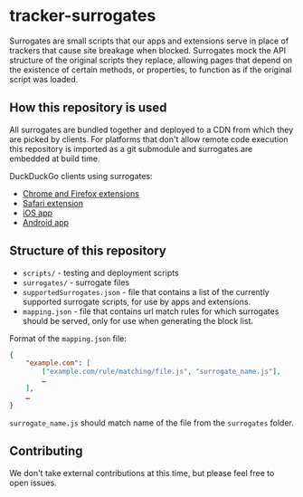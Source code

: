 # tracker-surrogates

Surrogates are small scripts that our apps and extensions serve in place of trackers that cause site breakage when blocked. Surrogates mock the API structure of the original scripts they replace, allowing pages that depend on the existence of certain methods, or properties, to function as if the original script was loaded.

## How this repository is used

All surrogates are bundled together and deployed to a CDN from which they are picked by clients.
For platforms that don't allow remote code execution this repository is imported as a git submodule and surrogates are embedded at build time.

DuckDuckGo clients using surrogates:
- [Chrome and Firefox extensions](https://github.com/duckduckgo/duckduckgo-privacy-extension)
- [Safari extension](https://github.com/duckduckgo/privacy-essentials-safari)
- [iOS app](https://github.com/duckduckgo/iOS)
- [Android app](https://github.com/duckduckgo/Android)

## Structure of this repository

- `scripts/` - testing and deployment scripts
- `surrogates/` - surrogate files
- `supportedSurrogates.json` - file that contains a list of the currently supported surrogate scripts, for use by apps and extensions.
- `mapping.json` - file that contains url match rules for which surrogates should be served, only for use when generating the block list.

Format of the `mapping.json` file:

```json
{
    "example.com": [
        ["example.com/rule/matching/file.js", "surrogate_name.js"],
        …
    ],
    …
}
```

`surrogate_name.js` should match name of the file from the `surrogates` folder.

## Contributing

We don't take external contributions at this time, but please feel free to open issues.